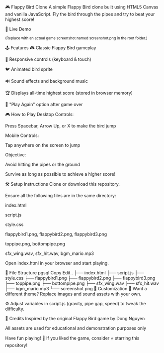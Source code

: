 🎮 Flappy Bird Clone
A simple Flappy Bird clone built using HTML5 Canvas and vanilla JavaScript.
Fly the bird through the pipes and try to beat your highest score!

🚀 Live Demo

<sub>(Replace with an actual game screenshot named screenshot.png in the root folder.)</sub>

🕹 Features
🎮 Classic Flappy Bird gameplay

🎯 Responsive controls (keyboard & touch)

🐦 Animated bird sprite

🔊 Sound effects and background music

🏆 Displays all-time highest score (stored in browser memory)

🔁 "Play Again" option after game over

🎮 How to Play
Desktop Controls:

Press Spacebar, Arrow Up, or X to make the bird jump

Mobile Controls:

Tap anywhere on the screen to jump

Objective:

Avoid hitting the pipes or the ground

Survive as long as possible to achieve a higher score!

🛠️ Setup Instructions
Clone or download this repository.

Ensure all the following files are in the same directory:

index.html

script.js

style.css

flappybird1.png, flappybird2.png, flappybird3.png

toppipe.png, bottompipe.png

sfx_wing.wav, sfx_hit.wav, bgm_mario.mp3

Open index.html in your browser and start playing.

📁 File Structure
pgsql
Copy
Edit
.
├── index.html
├── script.js
├── style.css
├── flappybird1.png
├── flappybird2.png
├── flappybird3.png
├── toppipe.png
├── bottompipe.png
├── sfx_wing.wav
├── sfx_hit.wav
├── bgm_mario.mp3
└── screenshot.png
🧪 Customization
🎨 Want a different theme? Replace images and sound assets with your own.

⚙️ Adjust variables in script.js (gravity, pipe gap, speed) to tweak the difficulty.

🙌 Credits
Inspired by the original Flappy Bird game by Dong Nguyen

All assets are used for educational and demonstration purposes only

Have fun playing! 🐤
If you liked the game, consider ⭐ starring this repository!

